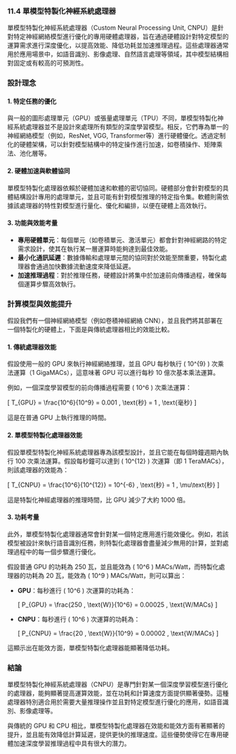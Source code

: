 ### 11.4 單模型特製化神經系統處理器

單模型特製化神經系統處理器（Custom Neural Processing Unit, CNPU）是針對特定神經網絡模型進行優化的專用硬體處理器，旨在通過硬體設計對特定模型的運算需求進行深度優化，以提高效能、降低功耗並加速推理過程。這些處理器通常用於應用場景中，如語音識別、影像處理、自然語言處理等領域，其中模型結構相對固定或有較高的可預測性。

### 設計理念

#### 1. 特定任務的優化
與一般的圖形處理單元（GPU）或張量處理單元（TPU）不同，單模型特製化神經系統處理器並不是設計來處理所有類型的深度學習模型。相反，它們專為單一的神經網絡模型（例如，ResNet, VGG, Transformer等）進行硬體優化。透過定制化的硬體架構，可以針對模型結構中的特定操作進行加速，如卷積操作、矩陣乘法、池化層等。

#### 2. 硬體加速與軟體協同
單模型特製化處理器依賴於硬體加速和軟體的密切協同。硬體部分會針對模型的具體結構設計專用的處理單元，並且可能有針對模型推理的特定指令集。軟體則需依據該處理器的特性對模型進行量化、優化和編排，以便在硬體上高效執行。

#### 3. 功能與效能考量
- **專用硬體單元**：每個單元（如卷積單元、激活單元）都會針對神經網路的特定需求設計，使其在執行某一層運算時能夠達到最佳效能。
- **最小化通訊延遲**：數據傳輸和處理單元間的協同對於效能至關重要，特製化處理器會通過加快數據流動速度來降低延遲。
- **加速推理過程**：對於推理任務，硬體設計將集中於加速前向傳播過程，確保每個運算步驟高效執行。

### 計算模型與效能提升

假設我們有一個神經網絡模型（例如卷積神經網絡 CNN），並且我們將其部署在一個特製化的硬體上，下面是與傳統處理器相比的效能比較。

#### 1. 傳統處理器效能
假設使用一般的 GPU 來執行神經網絡推理，並且 GPU 每秒執行 \( 10^{9} \) 次乘法運算（1 GigaMACs），這意味著 GPU 可以進行每秒 10 億次基本乘法運算。

例如，一個深度學習模型的前向傳播過程需要 \( 10^6 \) 次乘法運算：

\[
T_{GPU} = \frac{10^6}{10^9} = 0.001 \, \text{秒} = 1 \, \text{毫秒}
\]

這是在普通 GPU 上執行推理的時間。

#### 2. 單模型特製化處理器效能
假設單模型特製化神經系統處理器專為該模型設計，並且它能在每個時鐘週期內執行 100 次乘法運算。假設每秒鐘可以達到 \( 10^{12} \) 次運算（即 1 TeraMACs），則該處理器的效能為：

\[
T_{CNPU} = \frac{10^6}{10^{12}} = 10^{-6} \, \text{秒} = 1 \, \mu\text{秒}
\]

這是特製化神經處理器的推理時間，比 GPU 減少了大約 1000 倍。

#### 3. 功耗考量
此外，單模型特製化處理器通常會針對某一個特定應用進行能效優化。例如，若該模型被設計來執行語音識別任務，則特製化處理器會盡量減少無用的計算，並對處理過程中的每一個步驟進行優化。

假設普通 GPU 的功耗為 250 瓦，並且能效為 \( 10^6 \) MACs/Watt，而特製化處理器的功耗為 20 瓦，能效為 \( 10^9 \) MACs/Watt，則可以算出：

- **GPU**：每秒進行 \( 10^6 \) 次運算的功耗為：

  \[
  P_{GPU} = \frac{250 \, \text{W}}{10^6} = 0.00025 \, \text{W/MACs}
  \]

- **CNPU**：每秒進行 \( 10^6 \) 次運算的功耗為：

  \[
  P_{CNPU} = \frac{20 \, \text{W}}{10^9} = 0.00002 \, \text{W/MACs}
  \]

這顯示出在能效方面，單模型特製化處理器能顯著降低功耗。

### 結論

單模型特製化神經系統處理器（CNPU）是專門針對某一個深度學習模型進行優化的處理器，能夠顯著提高運算效能，並在功耗和計算速度方面提供顯著優勢。這種處理器特別適合用於需要大量推理操作並且對特定模型進行優化的應用，如語音識別、影像處理等。

與傳統的 GPU 和 CPU 相比，單模型特製化處理器在效能和能效方面有著顯著的提升，並且能有效降低計算延遲，提供更快的推理速度。這些優勢使得它在專用硬體加速深度學習推理過程中具有很大的潛力。